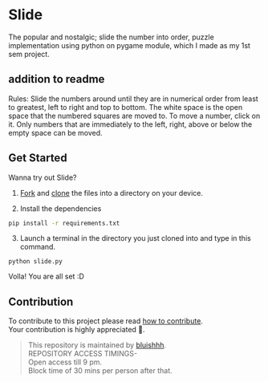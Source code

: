 # Slide
The popular and nostalgic; slide the number into order, puzzle implementation using python on pygame module, which I made as my 1st sem project.

## addition to readme
Rules:
Slide the numbers around until they are in numerical order from least to greatest, left to right and top to bottom. The white space is the open space that the numbered squares are moved to. To move a number, click on it. Only numbers that are immediately to the left, right, above or below the empty space can be moved.


## Get Started
Wanna try out Slide?
  1. [Fork](https://docs.github.com/en/get-started/quickstart/fork-a-repo) and [clone](https://docs.github.com/en/repositories/creating-and-managing-repositories/cloning-a-repository) the files into a directory on your device.

  2. Install the dependencies
```bash
pip install -r requirements.txt
```
  3. Launch a terminal in the directory you just cloned into and type in this command.
```
python slide.py
```
Volla! You are all set :D

## Contribution

To contribute to this project please read [how to contribute](https://github.com/bluishhh/Slide/blob/main/contribute.md).<br>
Your contribution is highly appreciated 🙏.</br>
> This repository is maintained by [bluishhh](https://github.com/bluishhh). </br>
  REPOSITORY ACCESS TIMINGS-</br>
  Open access till 9 pm.</br>
  Block time of 30 mins per person after that.
   
  

